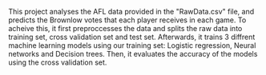 This project analyses the AFL data provided in the "RawData.csv" file, and predicts the Brownlow votes that each player receives in each game. To acheive this, it first preproccesses the data and splits the raw data into training set, cross validation set and test set. Afterwards, it trains 3 diffrent machine learning models using our training set: Logistic regression, Neural networks and Decision trees. 
Then, it evaluates the accuracy of the models using the cross validation set. 
